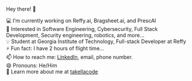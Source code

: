 Hey there! 👋

💻 I’m currently working on Reffy.ai, Bragsheet.ai, and PrescAI\
🔎 Interested in Software Engineering, Cybersecurity, Full Stack Development, Security engineering, robotics, and more...\
💡 Student at Georgia Institute of Technology, Full-stack Developer at Reffy\
⚡ Fun fact: I have 2 hours of flight time...\
📫 How to reach me: [LinkedIn](https://www.linkedin.com/in/takella), email, phone number. \
😄 Pronouns: He/Him\
🔭 Learn more about me at [takellacode](https://takellacodes.vercel.app/)
